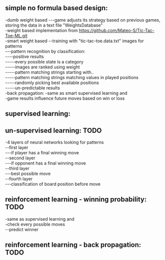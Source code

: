 
simple no formula based design:
-------------------------------
-dumb weight based
---game adjusts its strategy based on previous games, storing the data in a text file "WeightsDatabase"<br>
-weight based implementation from https://github.com/Mateo-S/Tic-Tac-Toe-ML.git<br>
-smart weight based
--training with "tic-tac-toe.data.txt" images for patterns<br>
---pattern recognition by classification:<br>
----positive results<br>
-----every possible state is a category<br>
-----images are ranked using weight<br>
-----pattern matching strings starting with..<br>
-----pattern matching strings matching values in played positions<br>
-----randomly picking best available positions<br>
-----un-predictable results<br> 
-back propagation:
-same as smart supervised learning and<br> 
-game results influence future moves based on win or loss<br>

supervised learning:
--------------------


un-supervised learning:  TODO
---------------------
-4 layers of neural networks looking for patterns<br>
--first layer<br>
---if player has a final winning move<br>
--second layer<br>
---if opponent has a final winning move<br>
--third layer<br>
---best possible move<br>
--fourth layer<br>
---classification of board position before move<br>

reinforcement learning - winning probability:  TODO
---------------------------------------------
-same as supervised learning and<br> 
-check every possible moves<br>
--predict winner<br>

reinforcement learning - back propagation:  TODO
------------------------------------------